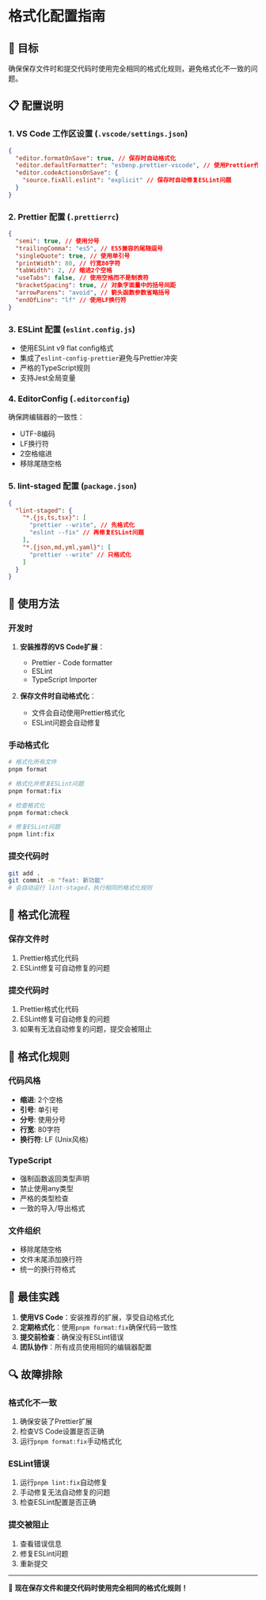 # 格式化配置指南

## 🎯 目标

确保保存文件时和提交代码时使用完全相同的格式化规则，避免格式化不一致的问题。

## 📋 配置说明

### 1. **VS Code 工作区设置** (`.vscode/settings.json`)

```json
{
  "editor.formatOnSave": true, // 保存时自动格式化
  "editor.defaultFormatter": "esbenp.prettier-vscode", // 使用Prettier作为默认格式化工具
  "editor.codeActionsOnSave": {
    "source.fixAll.eslint": "explicit" // 保存时自动修复ESLint问题
  }
}
```

### 2. **Prettier 配置** (`.prettierrc`)

```json
{
  "semi": true, // 使用分号
  "trailingComma": "es5", // ES5兼容的尾随逗号
  "singleQuote": true, // 使用单引号
  "printWidth": 80, // 行宽80字符
  "tabWidth": 2, // 缩进2个空格
  "useTabs": false, // 使用空格而不是制表符
  "bracketSpacing": true, // 对象字面量中的括号间距
  "arrowParens": "avoid", // 箭头函数参数省略括号
  "endOfLine": "lf" // 使用LF换行符
}
```

### 3. **ESLint 配置** (`eslint.config.js`)

- 使用ESLint v9 flat config格式
- 集成了`eslint-config-prettier`避免与Prettier冲突
- 严格的TypeScript规则
- 支持Jest全局变量

### 4. **EditorConfig** (`.editorconfig`)

确保跨编辑器的一致性：

- UTF-8编码
- LF换行符
- 2空格缩进
- 移除尾随空格

### 5. **lint-staged 配置** (`package.json`)

```json
{
  "lint-staged": {
    "*.{js,ts,tsx}": [
      "prettier --write", // 先格式化
      "eslint --fix" // 再修复ESLint问题
    ],
    "*.{json,md,yml,yaml}": [
      "prettier --write" // 只格式化
    ]
  }
}
```

## 🚀 使用方法

### 开发时

1. **安装推荐的VS Code扩展**：

   - Prettier - Code formatter
   - ESLint
   - TypeScript Importer

2. **保存文件时自动格式化**：
   - 文件会自动使用Prettier格式化
   - ESLint问题会自动修复

### 手动格式化

```bash
# 格式化所有文件
pnpm format

# 格式化并修复ESLint问题
pnpm format:fix

# 检查格式化
pnpm format:check

# 修复ESLint问题
pnpm lint:fix
```

### 提交代码时

```bash
git add .
git commit -m "feat: 新功能"
# 会自动运行 lint-staged，执行相同的格式化规则
```

## 🔧 格式化流程

### 保存文件时

1. Prettier格式化代码
2. ESLint修复可自动修复的问题

### 提交代码时

1. Prettier格式化代码
2. ESLint修复可自动修复的问题
3. 如果有无法自动修复的问题，提交会被阻止

## 📝 格式化规则

### 代码风格

- **缩进**: 2个空格
- **引号**: 单引号
- **分号**: 使用分号
- **行宽**: 80字符
- **换行符**: LF (Unix风格)

### TypeScript

- 强制函数返回类型声明
- 禁止使用any类型
- 严格的类型检查
- 一致的导入/导出格式

### 文件组织

- 移除尾随空格
- 文件末尾添加换行符
- 统一的换行符格式

## 🎯 最佳实践

1. **使用VS Code**：安装推荐的扩展，享受自动格式化
2. **定期格式化**：使用`pnpm format:fix`确保代码一致性
3. **提交前检查**：确保没有ESLint错误
4. **团队协作**：所有成员使用相同的编辑器配置

## 🔍 故障排除

### 格式化不一致

1. 确保安装了Prettier扩展
2. 检查VS Code设置是否正确
3. 运行`pnpm format:fix`手动格式化

### ESLint错误

1. 运行`pnpm lint:fix`自动修复
2. 手动修复无法自动修复的问题
3. 检查ESLint配置是否正确

### 提交被阻止

1. 查看错误信息
2. 修复ESLint问题
3. 重新提交

---

🎉 **现在保存文件和提交代码时使用完全相同的格式化规则！**
